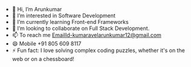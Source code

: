 - 👋 Hi, I’m Arunkumar
- 👀 I’m interested in Software Development
- 🌱 I’m currently learning Front-end Frameworks
- 💞️  I’m looking to collaborate on Full Stack Development.
- 📫 To reach me EmailId-kumaravelarunkumar12@gmail.com
- 😄 Mobile +91 805 609 8117
- ⚡ Fun fact: I love solving complex coding puzzles, whether it's on the web or on a chessboard!

<!---
Arun131199/Arun131199 is a ✨ special ✨ repository because its `README.md` (this file) appears on your GitHub profile.
You can click the Preview link to take a look at your changes.
--->
